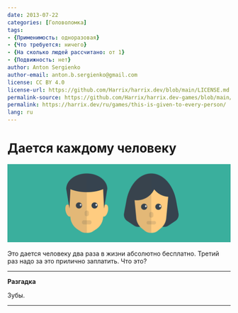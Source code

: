 ```yaml
---
date: 2013-07-22
categories: [Головоломка]
tags:
- {Применимость: одноразовая}
- {Что требуется: ничего}
- {На сколько людей рассчитано: от 1}
- {Подвижность: нет}
author: Anton Sergienko
author-email: anton.b.sergienko@gmail.com
license: CC BY 4.0
license-url: https://github.com/Harrix/harrix.dev/blob/main/LICENSE.md
permalink-source: https://github.com/Harrix/harrix.dev-games/blob/main/this-is-given-to-every-person/this-is-given-to-every-person.md
permalink: https://harrix.dev/ru/games/this-is-given-to-every-person/
lang: ru
---
```


# Дается каждому человеку

![Featured image](featured-image.svg)

Это дается человеку два раза в жизни абсолютно бесплатно. Третий раз надо за это прилично заплатить. Что это?

---

**Разгадка** <!-- !details -->

Зубы.

---
